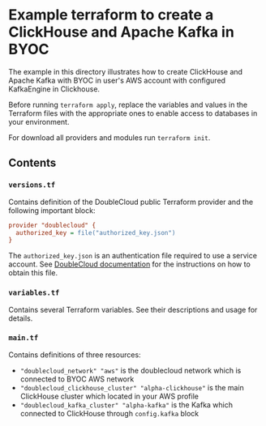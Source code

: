# Example terraform to create a ClickHouse and Apache Kafka in BYOC

The example in this directory illustrates how to create ClickHouse and Apache Kafka with BYOC in user's AWS account with configured KafkaEngine in Clickhouse.

Before running `terraform apply`, replace the variables and values in the Terraform files with the appropriate ones to enable access to databases in your environment.

For download all providers and modules run `terraform init`.


## Contents

### `versions.tf`

Contains definition of the DoubleCloud public Terraform provider and the following important block:

```ini
provider "doublecloud" {
  authorized_key = file("authorized_key.json")
}
```

The `authorized_key.json` is an authentication file required to use a service account. See [DoubleCloud documentation](https://double.cloud/docs/en/public-api/tutorials/transfer-api-quickstart) for the instructions on how to obtain this file.

### `variables.tf`

Contains several Terraform variables. See their descriptions and usage for details.

### `main.tf`

Contains definitions of three resources:

* `"doublecloud_network" "aws"` is the doublecloud network which is connected to BYOC AWS network
* `"doublecloud_clickhouse_cluster" "alpha-clickhouse"` is the main ClickHouse cluster which located in your AWS profile 
* `"doublecloud_kafka_cluster" "alpha-kafka"` is the Kafka which connected to ClickHouse through `config.kafka` block
